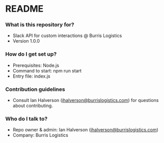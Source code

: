 # README #

### What is this repository for? ###

* Slack API for custom interactions @ Burris Logistics
* Version 1.0.0

### How do I get set up? ###

* Prerequisites: Node.js
* Command to start: npm run start
* Entry file: index.js

### Contribution guidelines ###

* Consult Ian Halverson (ihalverson@burrislogistics.com) for questions about contributing.

### Who do I talk to? ###

* Repo owner & admin: Ian Halverson (ihalverson@burrislogistics.com)
* Company: Burris Logistics